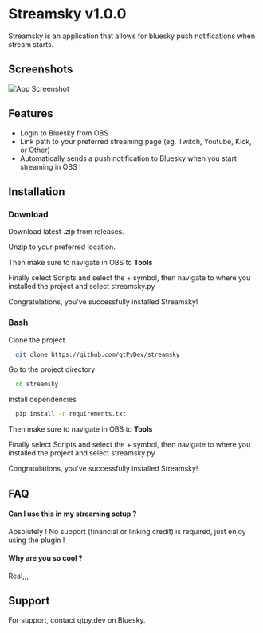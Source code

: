 # Streamsky v1.0.0

Streamsky is an application that allows for bluesky push notifications when stream starts.

## Screenshots

![App Screenshot](https://via.placeholder.com/468x300?text=App+Screenshot+Here)

## Features

- Login to Bluesky from OBS
- Link path to your preferred streaming page (eg. Twitch, Youtube, Kick, or Other)
- Automatically sends a push notification to Bluesky when you start streaming in OBS !

## Installation

### Download

Download latest .zip from releases.

Unzip to your preferred location.

Then make sure to navigate in OBS to **Tools**

Finally select Scripts and select the + symbol, then navigate to where you installed the project and select streamsky.py

Congratulations, you've successfully installed Streamsky!

### Bash

Clone the project

```bash
  git clone https://github.com/qtPyDev/streamsky
```

Go to the project directory

```bash
  cd streamsky
```

Install dependencies

```bash
  pip install -r requirements.txt
```

Then make sure to navigate in OBS to **Tools**

Finally select Scripts and select the + symbol, then navigate to where you installed the project and select streamsky.py

Congratulations, you've successfully installed Streamsky!

## FAQ

#### Can I use this in my streaming setup ?

Absolutely ! No support (financial or linking credit) is required, just enjoy using the plugin !

#### Why are you so cool ?

Real,,,

## Support

For support, contact qtpy.dev on Bluesky.
